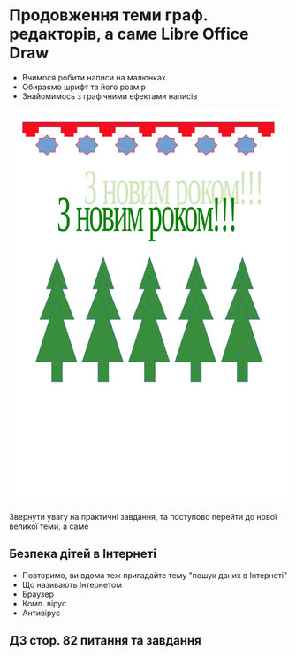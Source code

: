 # Продовження теми граф. редакторів, а саме Libre Office Draw

- Вчимося робити написи на малюнках
- Обираємо шрифт та його розмір
- Знайомимось з графічними ефектами написів

![image](./../img/lystivka.svg)

Звернути увагу на практичні завдання, та поступово перейти до нової великої теми, а саме
## Безпека дітей в Інтернеті

- Повторимо, ви вдома теж пригадайте тему "пошук даних в Інтернеті"
- Що називають Інтернетом
- Браузер
- Комп. вірус
- Антивірус
## ДЗ стор. 82 питання та завдання